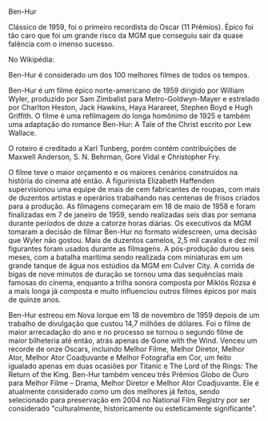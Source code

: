 Ben-Hur

Clássico de 1959, foi o primeiro recordista do Oscar (11 Prêmios). 
Épico foi tão caro que foi um grande risco da MGM que conseguiu
sair da quase falência com o imenso sucesso. 

No Wikipédia:

Ben-Hur é considerado um dos 100 melhores filmes de todos os tempos.

Ben-Hur é um filme épico norte-americano de 1959 dirigido por William Wyler,
 produzido por Sam Zimbalist para Metro-Goldwyn-Mayer e estrelado por Charlton Heston, 
 Jack Hawkins, Haya Harareet, Stephen Boyd e Hugh Griffith. 
 O filme é uma refilmagem do longa homônimo de 1925 e também uma adaptação 
 do romance Ben-Hur: A Tale of the Christ escrito por Lew Wallace. 
 
 O roteiro é creditado a Karl Tunberg, porém contém contribuições de Maxwell Anderson, 
 S. N. Behrman, Gore Vidal e Christopher Fry.

O filme teve o maior orçamento e os maiores cenários construídos na história do cinema até então. 
A figurinista Elizabeth Haffenden supervisionou uma equipe de mais de cem fabricantes de roupas, 
com mais de duzentos artistas e operários trabalhando nas centenas de frisos criados para a produção.
 As filmagens começaram em 18 de maio de 1958 e foram finalizadas em 7 de janeiro de 1959, 
 sendo realizadas seis dias por semana durante períodos de doze a catorze horas diárias. 
 Os executivos da MGM tomaram a decisão de filmar Ben-Hur no formato widescreen, uma decisão 
 que Wyler não gostou. Mais de duzentos camelos, 2,5 mil cavalos e dez mil figurantes foram 
 usados durante as filmagens. A pós-produção durou seis meses, com a batalha marítima sendo 
 realizada com miniaturas em um grande tanque de água nos estúdios da MGM em Culver City. 
 A corrida de bigas de nove minutos de duração se tornou uma das sequências mais famosas do cinema,
  enquanto a trilha sonora composta por Miklós Rózsa é a mais longa já composta e muito influenciou outros filmes épicos por 
  mais de quinze anos.

Ben-Hur estreou em Nova Iorque em 18 de novembro de 1959 depois de um trabalho de divulgação que custou 14,7 milhões de dólares. 
Foi o filme de maior arrecadação do ano e no processo se tornou o segundo filme de maior bilheteria até então, atrás apenas de Gone with the Wind. Venceu um recorde de onze Oscars, incluindo Melhor Filme, Melhor Diretor, Melhor Ator, Melhor Ator Coadjuvante e Melhor Fotografia em Cor, um feito igualado apenas em duas ocasiões por Titanic e The Lord of the Rings: The Return of the King. Ben-Hur também venceu três Prêmios Globo de Ouro para Melhor Filme – Drama, Melhor Diretor e Melhor Ator Coadjuvante. Ele é atualmente considerado como um dos melhores já feitos, sendo selecionado para preservação em 2004 no National Film Registry por ser considerado "culturalmente, historicamente ou esteticamente significante".